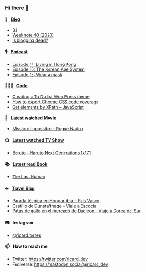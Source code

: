 ### Hi there 👋

#### 📝 &nbsp;&nbsp;[Blog](https://ricard.blog)

- [33](https://ricard.blog/personal/33/)
- [Weeknote 40 (2020)](https://ricard.blog/weeknote/week-40-2020/)
- [Is blogging dead?](https://ricard.blog/rant/is-blogging-dead/)

#### 🎙 &nbsp;&nbsp;[Podcast](https://ricard.blog/podcast)

- [Episode 17: Living in Hong Kong](https://anchor.fm/quicoto/episodes/Episode-17-Living-in-Hong-Kong-eli831)
- [Episode 16: The Korean Age System](https://anchor.fm/quicoto/episodes/Episode-16-The-Korean-Age-System-eis6p9)
- [Episode 15: Wear a mask](https://anchor.fm/quicoto/episodes/Episode-15-Wear-a-mask-egbalg)

#### 👨🏻‍💻 &nbsp;&nbsp;[Code](https://ricard.dev)

- [Creating a To Do list WordPress theme](https://ricard.dev/creating-a-to-do-list-wordpress-theme/)
- [How to export Chrome CSS code coverage](https://ricard.dev/how-to-export-chrome-css-code-coverage/)
- [Get elements by XPath – JavaScript](https://ricard.dev/get-elements-by-xpath-javascript/)

#### 🍿 &nbsp;&nbsp;[Latest watched Movie](https://quicoto.github.io/reviews/movies/)

- [Mission: Impossible - Rogue Nation](https://quicoto.github.io/reviews/movies/mission-impossible-rogue-nation/)

#### 📺 &nbsp;&nbsp;[Latest watched TV Show](https://quicoto.github.io/reviews/tv-shows)

- [Boruto - Naruto Next Generations 1x171](https://quicoto.github.io/reviews/tv-shows/boruto-naruto-next-generations/1x171/)

#### 📚 &nbsp;&nbsp;[Latest read Book](https://ricard.blog/books/)

- [The Last Human](https://www.goodreads.com/review/show/3243205340?utm_medium=api&amp;utm_source=rss)

#### ✈️ &nbsp;&nbsp;[Travel Blog](https://www.quicoto.com/)

- [Parada técnica en Hondarribia – País Vasco](https://www.quicoto.com/parada-tecnica-en-hondarribia-pais-vasco/)
- [Castillo de Dunstaffnage – Viaje a Escocia](https://www.quicoto.com/castillo-de-dunstaffnage-viaje-a-escocia/)
- [Patas de gallo en el mercado de Daejeon – Viaje a Corea del Sur](https://www.quicoto.com/patas-de-gallo-viaje-a-corea-del-sur/)

#### 📷 &nbsp;&nbsp;Instagram
- [@ricard.torres](https://www.instagram.com/ricard.torres/)

#### 📫 &nbsp;&nbsp;How to reach me

- Twitter: https://twitter.com/ricard_dev
- Fediverse: https://mastodon.social/@ricard_dev
